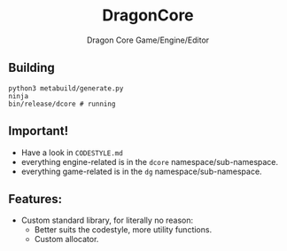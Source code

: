 <h1 align="center">DragonCore</h1>
<p align="center">Dragon Core Game/Engine/Editor</p>

## Building

```
python3 metabuild/generate.py
ninja
bin/release/dcore # running
```

## Important!

- Have a look in `CODESTYLE.md`
- everything engine-related is in the `dcore` namespace/sub-namespace.
- everything game-related is in the `dg` namespace/sub-namespace.

## Features:

- Custom standard library, for literally no reason:
  - Better suits the codestyle, more utility functions.
  - Custom allocator.
